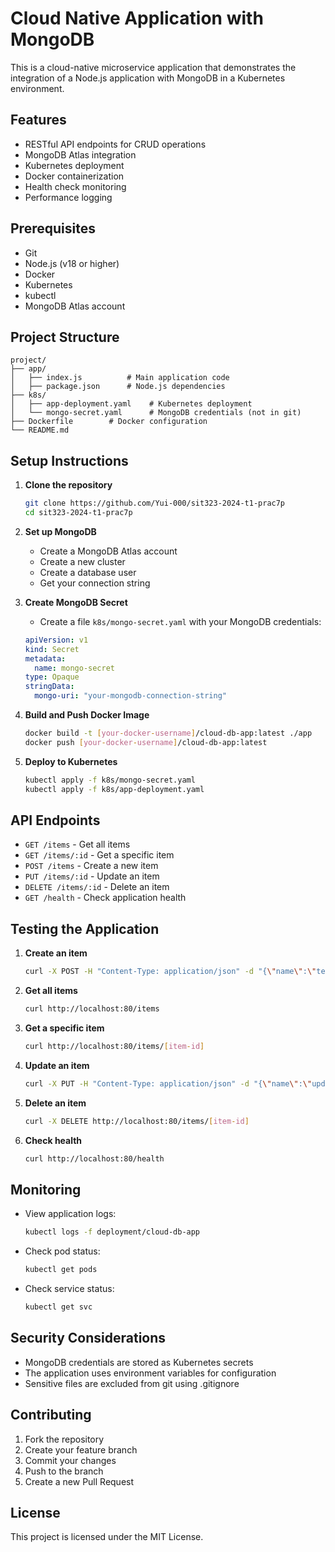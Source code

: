 # Cloud Native Application with MongoDB

This is a cloud-native microservice application that demonstrates the integration of a Node.js application with MongoDB in a Kubernetes environment.

## Features

- RESTful API endpoints for CRUD operations
- MongoDB Atlas integration
- Kubernetes deployment
- Docker containerization
- Health check monitoring
- Performance logging

## Prerequisites

- Git
- Node.js (v18 or higher)
- Docker
- Kubernetes
- kubectl
- MongoDB Atlas account

## Project Structure

```
project/
├── app/
│   ├── index.js          # Main application code
│   ├── package.json      # Node.js dependencies
├── k8s/
│   ├── app-deployment.yaml    # Kubernetes deployment
│   └── mongo-secret.yaml      # MongoDB credentials (not in git)
├── Dockerfile        # Docker configuration
└── README.md
```

## Setup Instructions

1. **Clone the repository**
   ```bash
   git clone https://github.com/Yui-000/sit323-2024-t1-prac7p
   cd sit323-2024-t1-prac7p
   ```

2. **Set up MongoDB**
   - Create a MongoDB Atlas account
   - Create a new cluster
   - Create a database user
   - Get your connection string

3. **Create MongoDB Secret**
   - Create a file `k8s/mongo-secret.yaml` with your MongoDB credentials:
   ```yaml
   apiVersion: v1
   kind: Secret
   metadata:
     name: mongo-secret
   type: Opaque
   stringData:
     mongo-uri: "your-mongodb-connection-string"
   ```

4. **Build and Push Docker Image**
   ```bash
   docker build -t [your-docker-username]/cloud-db-app:latest ./app
   docker push [your-docker-username]/cloud-db-app:latest
   ```

5. **Deploy to Kubernetes**
   ```bash
   kubectl apply -f k8s/mongo-secret.yaml
   kubectl apply -f k8s/app-deployment.yaml
   ```

## API Endpoints

- `GET /items` - Get all items
- `GET /items/:id` - Get a specific item
- `POST /items` - Create a new item
- `PUT /items/:id` - Update an item
- `DELETE /items/:id` - Delete an item
- `GET /health` - Check application health

## Testing the Application

1. **Create an item**
   ```bash
   curl -X POST -H "Content-Type: application/json" -d "{\"name\":\"test item\"}" http://localhost:80/items
   ```

2. **Get all items**
   ```bash
   curl http://localhost:80/items
   ```

3. **Get a specific item**
   ```bash
   curl http://localhost:80/items/[item-id]
   ```

4. **Update an item**
   ```bash
   curl -X PUT -H "Content-Type: application/json" -d "{\"name\":\"updated item\"}" http://localhost:80/items/[item-id]
   ```

5. **Delete an item**
   ```bash
   curl -X DELETE http://localhost:80/items/[item-id]
   ```

6. **Check health**
   ```bash
   curl http://localhost:80/health
   ```

## Monitoring

- View application logs:
  ```bash
  kubectl logs -f deployment/cloud-db-app
  ```

- Check pod status:
  ```bash
  kubectl get pods
  ```

- Check service status:
  ```bash
  kubectl get svc
  ```

## Security Considerations

- MongoDB credentials are stored as Kubernetes secrets
- The application uses environment variables for configuration
- Sensitive files are excluded from git using .gitignore

## Contributing

1. Fork the repository
2. Create your feature branch
3. Commit your changes
4. Push to the branch
5. Create a new Pull Request

## License

This project is licensed under the MIT License. 